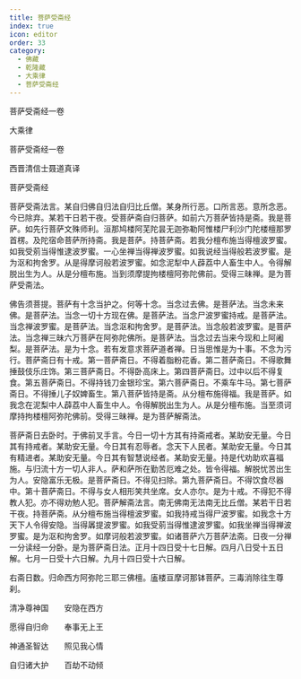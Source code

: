 ```yaml
---
title: 菩萨受斋经
index: true
icon: editor
order: 33
category:
  - 佛藏
  - 乾隆藏
  - 大乘律
  - 菩萨受斋经
---
```


菩萨受斋经一卷  

大乘律  

菩萨受斋经一卷  

西晋清信士聂道真译  

菩萨受斋经  

菩萨受斋法言。某自归佛自归法自归比丘僧。某身所行恶。口所言恶。意所念恶。今已除弃。某若干日若干夜。受菩萨斋自归菩萨。如前六万菩萨皆持是斋。我是菩萨。如先行菩萨文殊师利。洹那鸠楼阿芜陀昙无迦弥勒阿惟楼尸利沙门陀楼檀那罗首楞。及陀宿命菩萨所持斋。我是菩萨。持菩萨斋。若我分檀布施当得檀波罗蜜。如我受莂当得惟逮波罗蜜。一心坐禅当得禅波罗蜜。如我说经当得般若波罗蜜。是为沤和拘舍罗。从是得摩诃般若波罗蜜。如念泥犁中人薜荔中人畜生中人。令得解脱出生为人。从是分檀布施。当到须摩提拘楼檀阿弥陀佛前。受得三昧禅。是为菩萨受斋法。  

佛告须菩提。菩萨有十念当护之。何等十念。当念过去佛。是菩萨法。当念未来佛。是菩萨法。当念一切十方现在佛。是菩萨法。当念尸波罗蜜持戒。是菩萨法。当念禅波罗蜜。是菩萨法。当念沤和拘舍罗。是菩萨法。当念般若波罗蜜。是菩萨法。当念禅三昧六万菩萨在阿弥陀佛所。是菩萨法。当念过去当来今现和上阿阇梨。是菩萨法。是为十念。若有发意求菩萨道者禅。日当思惟是为十事。不念为污行。菩萨斋日有十戒。第一菩萨斋日。不得着脂粉花香。第二菩萨斋日。不得歌舞捶鼓伎乐庄饰。第三菩萨斋日。不得卧高床上。第四菩萨斋日。过中以后不得复食。第五菩萨斋日。不得持钱刀金银珍宝。第六菩萨斋日。不乘车牛马。第七菩萨斋日。不得捶儿子奴婢畜生。第八菩萨皆持是斋。从分檀布施得福。我是菩萨。如我念在泥梨中人薜荔中人畜生中人。令得解脱出生为人。从是分檀布施。当至须诃摩持拘楼檀阿弥陀佛前。受得三昧禅。是为菩萨解斋法。  

菩萨斋日去卧时。于佛前叉手言。今日一切十方其有持斋戒者。某助安无量。今日其有持戒者。某助安无量。今日其有忍辱者。念天下人民者。某助安无量。今日其有精进者。某助安无量。今日其有智慧说经者。某助安无量。持是代劝助欢喜福施。与归流十方一切人非人。萨和萨所在勤苦厄难之处。皆令得福。解脱忧苦出生为人。安隐富乐无极。是菩萨斋日。不得见扫除。第九菩萨斋日。不得饮食尽器中。第十菩萨斋日。不得与女人相形笑共坐席。女人亦尔。是为十戒。不得犯不得教人犯。亦不得劝勉人犯。菩萨解斋法言。南无佛南无法南无比丘僧。某若干日若干夜。持菩萨斋。从分檀布施当得檀波罗蜜。如我持戒当得尸波罗蜜。如我念十方天下人令得安隐。当得羼提波罗蜜。如我受莂当得惟逮波罗蜜。如我坐禅当得禅波罗蜜。是为沤和拘舍罗。如摩诃般若波罗蜜。如诸菩萨六万菩萨法斋。日夜一分禅一分读经一分卧。是为菩萨斋日法。正月十四日受十七日解。四月八日受十五日解。七月一日受十六日解。九月十四日受十六日解。  

右斋日数。归命西方阿弥陀三耶三佛檀。廅楼亘摩诃那钵菩萨。三毒消除往生尊刹。  

清净尊神国　　安隐在西方  

愿得自归命　　奉事无上王  

神通圣智达　　照见我心情  

自归诸大护　　百劫不动倾  
